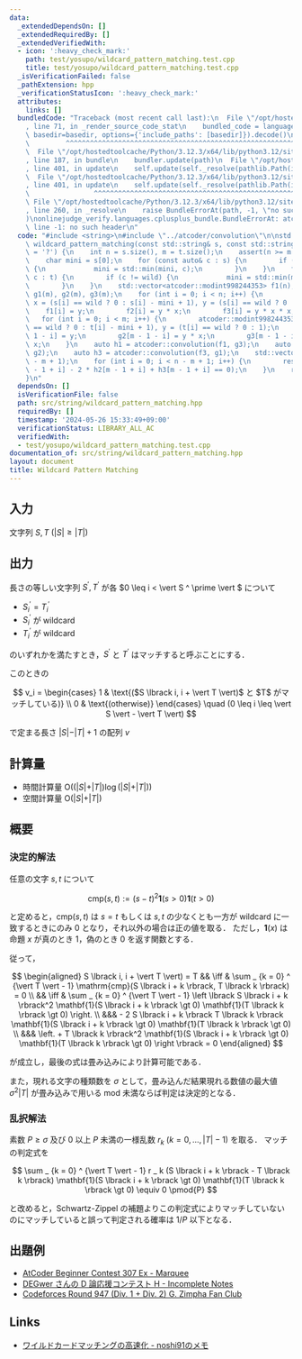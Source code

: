 ```yaml
---
data:
  _extendedDependsOn: []
  _extendedRequiredBy: []
  _extendedVerifiedWith:
  - icon: ':heavy_check_mark:'
    path: test/yosupo/wildcard_pattern_matching.test.cpp
    title: test/yosupo/wildcard_pattern_matching.test.cpp
  _isVerificationFailed: false
  _pathExtension: hpp
  _verificationStatusIcon: ':heavy_check_mark:'
  attributes:
    links: []
  bundledCode: "Traceback (most recent call last):\n  File \"/opt/hostedtoolcache/Python/3.12.3/x64/lib/python3.12/site-packages/onlinejudge_verify/documentation/build.py\"\
    , line 71, in _render_source_code_stat\n    bundled_code = language.bundle(stat.path,\
    \ basedir=basedir, options={'include_paths': [basedir]}).decode()\n          \
    \         ^^^^^^^^^^^^^^^^^^^^^^^^^^^^^^^^^^^^^^^^^^^^^^^^^^^^^^^^^^^^^^^^^^^^^^^^^^^^^^^^^\n\
    \  File \"/opt/hostedtoolcache/Python/3.12.3/x64/lib/python3.12/site-packages/onlinejudge_verify/languages/cplusplus.py\"\
    , line 187, in bundle\n    bundler.update(path)\n  File \"/opt/hostedtoolcache/Python/3.12.3/x64/lib/python3.12/site-packages/onlinejudge_verify/languages/cplusplus_bundle.py\"\
    , line 401, in update\n    self.update(self._resolve(pathlib.Path(included), included_from=path))\n\
    \  File \"/opt/hostedtoolcache/Python/3.12.3/x64/lib/python3.12/site-packages/onlinejudge_verify/languages/cplusplus_bundle.py\"\
    , line 401, in update\n    self.update(self._resolve(pathlib.Path(included), included_from=path))\n\
    \                ^^^^^^^^^^^^^^^^^^^^^^^^^^^^^^^^^^^^^^^^^^^^^^^^^^^^^^^^^\n \
    \ File \"/opt/hostedtoolcache/Python/3.12.3/x64/lib/python3.12/site-packages/onlinejudge_verify/languages/cplusplus_bundle.py\"\
    , line 260, in _resolve\n    raise BundleErrorAt(path, -1, \"no such header\"\
    )\nonlinejudge_verify.languages.cplusplus_bundle.BundleErrorAt: atcoder/convolution.hpp:\
    \ line -1: no such header\n"
  code: "#include <string>\n#include \"../atcoder/convolution\"\n\nstd::vector<bool>\
    \ wildcard_pattern_matching(const std::string& s, const std::string& t, char wild\
    \ = '?') {\n    int n = s.size(), m = t.size();\n    assert(n >= m and n > 0);\n\
    \    char mini = s[0];\n    for (const auto& c : s) {\n        if (c != wild)\
    \ {\n            mini = std::min(mini, c);\n        }\n    }\n    for (const auto&\
    \ c : t) {\n        if (c != wild) {\n            mini = std::min(mini, c);\n\
    \        }\n    }\n    std::vector<atcoder::modint998244353> f1(n), f2(n), f3(n),\
    \ g1(m), g2(m), g3(m);\n    for (int i = 0; i < n; i++) {\n        atcoder::modint998244353\
    \ x = (s[i] == wild ? 0 : s[i] - mini + 1), y = (s[i] == wild ? 0 : 1);\n    \
    \    f1[i] = y;\n        f2[i] = y * x;\n        f3[i] = y * x * x;\n    }\n \
    \   for (int i = 0; i < m; i++) {\n        atcoder::modint998244353 x = (t[i]\
    \ == wild ? 0 : t[i] - mini + 1), y = (t[i] == wild ? 0 : 1);\n        g1[m -\
    \ 1 - i] = y;\n        g2[m - 1 - i] = y * x;\n        g3[m - 1 - i] = y * x *\
    \ x;\n    }\n    auto h1 = atcoder::convolution(f1, g3);\n    auto h2 = atcoder::convolution(f2,\
    \ g2);\n    auto h3 = atcoder::convolution(f3, g1);\n    std::vector<bool> res(n\
    \ - m + 1);\n    for (int i = 0; i < n - m + 1; i++) {\n        res[i] = (h1[m\
    \ - 1 + i] - 2 * h2[m - 1 + i] + h3[m - 1 + i] == 0);\n    }\n    return res;\n\
    }\n"
  dependsOn: []
  isVerificationFile: false
  path: src/string/wildcard_pattern_matching.hpp
  requiredBy: []
  timestamp: '2024-05-26 15:33:49+09:00'
  verificationStatus: LIBRARY_ALL_AC
  verifiedWith:
  - test/yosupo/wildcard_pattern_matching.test.cpp
documentation_of: src/string/wildcard_pattern_matching.hpp
layout: document
title: Wildcard Pattern Matching
---
```


## 入力
文字列 $S, T\ (\vert S \vert \geq \vert T \vert)$

## 出力

長さの等しい文字列 $S ^ \prime, T ^ \prime$ が各 $0 \leq i < \vert S ^ \prime \vert $ について

- $S ^ \prime _ i = T ^ \prime _ i$
- $S ^ \prime _ i$ が wildcard
- $T ^ \prime _ i$ が wildcard

のいずれかを満たすとき，$S ^ \prime$ と $T ^ \prime$ はマッチすると呼ぶことにする．

このときの

$$
v_i = 
\begin{cases}
1 & \text{($S \lbrack i, i + \vert T \vert)$ と $T$ がマッチしている)} \\
0 & \text{(otherwise)}
\end{cases}
\quad (0 \leq i \leq \vert S \vert - \vert T \vert)
$$

で定まる長さ $\vert S \vert - \vert T \vert + 1$ の配列 $v$

## 計算量

- 時間計算量 $\mathrm{O}((\vert S \vert + \vert T \vert) \log (\vert S \vert + \vert T \vert))$
- 空間計算量 $\mathrm{O}(\vert S \vert + \vert T \vert)$

## 概要

### 決定的解法

任意の文字 $s, t$ について

$$
\mathrm{cmp}(s, t) := (s - t)^2 \mathbf{1}(s \gt 0) \mathbf{1}(t \gt 0)
$$

と定めると，$\mathrm{cmp}(s, t)$ は $s = t$ もしくは $s, t$ の少なくとも一方が wildcard に一致するときにのみ $0$ となり，それ以外の場合は正の値を取る．
ただし，$\mathbf{1}(x)$ は命題 $x$ が真のとき $1$，偽のとき $0$ を返す関数とする．

従って，

$$
\begin{aligned}
    S \lbrack i,  i + \vert T \vert) = T
    && \iff & \sum _ {k = 0} ^ {\vert T \vert - 1} \mathrm{cmp}(S \lbrack i + k \rbrack, T \lbrack k \rbrack) = 0 \\
    && \iff & \sum _ {k = 0} ^ {\vert T \vert - 1} \left \lbrack  S \lbrack i + k \rbrack^2 \mathbf{1}(S \lbrack i + k \rbrack \gt 0) \mathbf{1}(T \lbrack k \rbrack \gt 0) \right. \\
    &&& - 2 S \lbrack i + k \rbrack T \lbrack k \rbrack \mathbf{1}(S \lbrack i + k \rbrack \gt 0) \mathbf{1}(T \lbrack k \rbrack \gt 0) \\
    &&& \left. + T \lbrack k \rbrack^2 \mathbf{1}(S \lbrack i + k \rbrack \gt 0) \mathbf{1}(T \lbrack k \rbrack \gt 0) \right \rbrack = 0
\end{aligned}
$$

が成立し，最後の式は畳み込みにより計算可能である．

また，現れる文字の種類数を $\sigma$ として，畳み込んだ結果現れる数値の最大値 $\sigma ^ 2 \vert T\vert$ が畳み込みで用いる $\text{mod}$ 未満ならば判定は決定的となる．

### 乱択解法

素数 $P \geq \sigma$ 及び $0$ 以上 $P$ 未満の一様乱数 $r _ k\ (k = 0, \dots , \vert T \vert - 1)$ を取る．
マッチの判定式を

$$
\sum _ {k = 0} ^ {\vert T \vert - 1} r _ k (S \lbrack i + k \rbrack - T \lbrack k \rbrack) \mathbf{1}(S \lbrack i + k \rbrack \gt 0) \mathbf{1}(T \lbrack k \rbrack \gt 0)
\equiv 0 \pmod{P}
$$

と改めると，Schwartz-Zippel の補題よりこの判定式によりマッチしていないのにマッチしていると誤って判定される確率は $1 / P$ 以下となる．
<!-- $\sigma$ や $\vert T \vert$ の値によらず，畳み込みの回数も決定的解法に比べて 1 回減り高速なため本実装ではこちらを採用している． -->

## 出題例
- [AtCoder Beginner Contest 307 Ex - Marquee](https://atcoder.jp/contests/abc307/tasks/abc307_h)
- [DEGwer さんの D 論応援コンテスト H - Incomplete Notes](https://atcoder.jp/contests/DEGwer2023/tasks/1202Contest_h)
- [Codeforces Round 947 (Div. 1 + Div. 2) G. Zimpha Fan Club](https://codeforces.com/contest/1975/problem/G)

## Links
- [ワイルドカードマッチングの高速化 - noshi91のメモ](https://noshi91.hatenablog.com/entry/2024/05/26/060854)